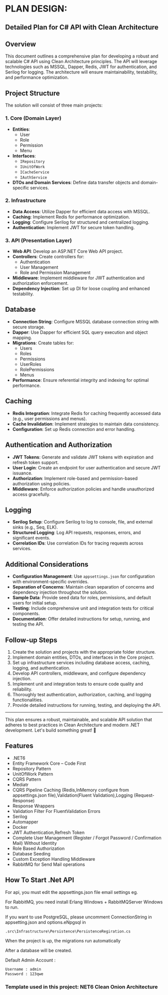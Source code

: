 # PLAN DESIGN:
## Detailed Plan for C# API with Clean Architecture

## Overview
This document outlines a comprehensive plan for developing a robust and scalable C# API using Clean Architecture principles. The API will leverage technologies such as MSSQL, Dapper, Redis, JWT for authentication, and Serilog for logging. The architecture will ensure maintainability, testability, and performance optimization.

## Project Structure
The solution will consist of three main projects:

### 1. Core (Domain Layer)
- **Entities**: 
  - User
  - Role
  - Permission
  - Menu
- **Interfaces**: 
  - `IRepository`
  - `IUnitOfWork`
  - `ICacheService`
  - `IAuthService`
- **DTOs and Domain Services**: Define data transfer objects and domain-specific services.

### 2. Infrastructure
- **Data Access**: Utilize Dapper for efficient data access with MSSQL.
- **Caching**: Implement Redis for performance optimization.
- **Logging**: Configure Serilog for structured and centralized logging.
- **Authentication**: Implement JWT for secure token handling.

### 3. API (Presentation Layer)
- **Web API**: Develop an ASP.NET Core Web API project.
- **Controllers**: Create controllers for:
  - Authentication
  - User Management
  - Role and Permission Management
- **Middleware**: Implement middleware for JWT authentication and authorization enforcement.
- **Dependency Injection**: Set up DI for loose coupling and enhanced testability.

## Database
- **Connection String**: Configure MSSQL database connection string with secure storage.
- **Dapper**: Use Dapper for efficient SQL query execution and object mapping.
- **Migrations**: Create tables for:
  - Users
  - Roles
  - Permissions
  - UserRoles
  - RolePermissions
  - Menus
- **Performance**: Ensure referential integrity and indexing for optimal performance.

## Caching
- **Redis Integration**: Integrate Redis for caching frequently accessed data (e.g., user permissions and menus).
- **Cache Invalidation**: Implement strategies to maintain data consistency.
- **Configuration**: Set up Redis connection and error handling.

## Authentication and Authorization
- **JWT Tokens**: Generate and validate JWT tokens with expiration and refresh token support.
- **User  Login**: Create an endpoint for user authentication and secure JWT issuance.
- **Authorization**: Implement role-based and permission-based authorization using policies.
- **Middleware**: Enforce authorization policies and handle unauthorized access gracefully.

## Logging
- **Serilog Setup**: Configure Serilog to log to console, file, and external sinks (e.g., Seq, ELK).
- **Structured Logging**: Log API requests, responses, errors, and significant events.
- **Correlation IDs**: Use correlation IDs for tracing requests across services.

## Additional Considerations
- **Configuration Management**: Use `appsettings.json` for configuration with environment-specific overrides.
- **Separation of Concerns**: Maintain clean separation of concerns and dependency injection throughout the solution.
- **Sample Data**: Provide seed data for roles, permissions, and default users for initial setup.
- **Testing**: Include comprehensive unit and integration tests for critical components.
- **Documentation**: Offer detailed instructions for setup, running, and testing the API.

## Follow-up Steps
1. Create the solution and projects with the appropriate folder structure.
2. Implement domain entities, DTOs, and interfaces in the Core project.
3. Set up infrastructure services including database access, caching, logging, and authentication.
4. Develop API controllers, middleware, and configure dependency injection.
5. Implement unit and integration tests to ensure code quality and reliability.
6. Thoroughly test authentication, authorization, caching, and logging functionalities.
7. Provide detailed instructions for running, testing, and deploying the API.

---

This plan ensures a robust, maintainable, and scalable API solution that adheres to best practices in Clean Architecture and modern .NET development. Let's build something great! 🚀

## Features
- .NET6
- Entity Framework Core – Code First
- Repository Pattern
- UnitOfWork Pattern
- CQRS Pattern
- Mediatr
- CQRS Pipeline Caching (Redis,InMemory configure from appsettings.json file),Validation(Fluent Validation),Logging (Request-Response)
- Response Wrappers
- Validation Filter For FluentValidation Errors
- Serilog
- Automapper
- Docker
- JWT Authentication,Refresh Token
- Complete User Management  (Register / Forgot Password / Confirmation Mail) Without Identity
- Role Based Authorization
- Database Seeding
- Custom Exception Handling Middleware
- RabbitMQ for Send Mail operations


## How To Start .Net API

For api, you must edit the appsettings.json file email settings eg.

For RabbitMQ, you need install Erlang Windows + RabbitMQServer Windows to run.

If you want to use PostgreSQL, please uncomment ConnectionString in appsetting.json and options.eNpgsql in 
```sh
.src\Infrastructure\Persistence\PersistenceRegiration.cs
```

When the project is up, the migrations run automatically

After a database will be created. 

Default Admin Account : 

```sh
Username : admin
Password : 123qwe
```


### Template used in this project: NET6 Clean Onion Architecture
